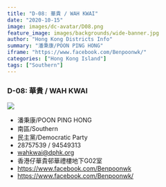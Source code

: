 ```yaml
---
title: "D-08: 華貴 / WAH KWAI"
date: "2020-10-15"
image: images/dc-avatar/D08.png
feature_image: images/backgrounds/wide-banner.jpg
author: "Hong Kong Districts Info"
summary: "潘秉康/POON PING HONG"
iframe: "https://www.facebook.com/Benpoonwk/"
categories: ["Hong Kong Island"]
tags: ["Southern"]
---
```


### D-08: 華貴 / WAH KWAI  
![](/images/dc-avatar/D08.png)  

 - 潘秉康/POON PING HONG  
 - 南區/Southern  
 - 民主黨/Democratic Party  
 - 28757539 / 94549313  
 - wahkwai@dphk.org  
 - 香港仔華貴邨華禮樓地下G02室  
 - https://www.facebook.com/Benpoonwk  
 - https://www.facebook.com/Benpoonwk/
